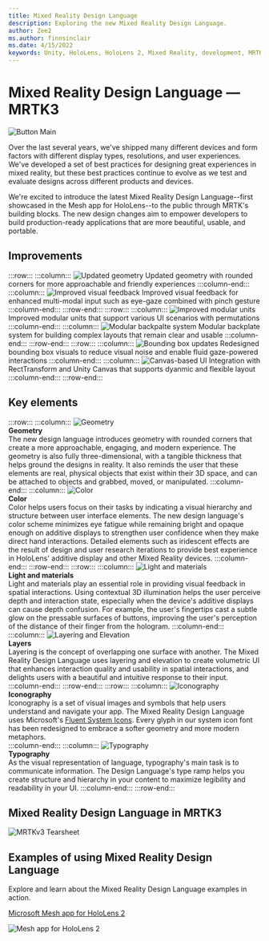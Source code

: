 ```yaml
---
title: Mixed Reality Design Language
description: Exploring the new Mixed Reality Design Language.
author: Zee2
ms.author: finnsinclair
ms.date: 4/15/2022
keywords: Unity, HoloLens, HoloLens 2, Mixed Reality, development, MRTK, MRTK3, design, UI, design language, UX
---
```


# Mixed Reality Design Language &#8212; MRTK3

![Button Main](../../../mrtk3-overview/images/UXBuildingBlocks/MRTK_UX_v3_Button.png)

Over the last several years, we've shipped many different devices and form factors with different display types, resolutions, and user experiences. We've developed a set of best practices for designing great experiences in mixed reality, but these best practices continue to evolve as we test and evaluate designs across different products and devices. 

We're excited to introduce the latest Mixed Reality Design Language--first showcased in the Mesh app for HoloLens--to the public through MRTK's building blocks. The new design changes aim to empower developers to build production-ready applications that are more beautiful, usable, and portable. 

## Improvements
:::row:::
    :::column:::
    ![Updated geometry](../../../mrtk3-overview/images/UXBuildingBlocks/MRDL_Improvements_Geometry.png)
    Updated geometry with rounded corners for more approachable and friendly experiences
    :::column-end:::
    :::column:::
    ![Improved visual feedback](../../../mrtk3-overview/images/UXBuildingBlocks/MRDL_Improvements_VisualFeedback2.gif)
    Improved visual feedback for enhanced multi-modal input such as eye-gaze combined with pinch gesture
    :::column-end:::
:::row-end:::
:::row:::
    :::column:::
    ![Improved modular units](../../../mrtk3-overview/images/UXBuildingBlocks/MRTK3_MRDL_VisualSystemModular3.gif)
    Improved modular units that support various UI scenarios with permutations
    :::column-end:::
    :::column:::
    ![Modular backpalte system](../../../mrtk3-overview/images/UXBuildingBlocks/MRDL_Improvements_Backplate.png)
    Modular backplate system for building complex layouts that remain clear and usable
    :::column-end:::
:::row-end:::
:::row:::
    :::column:::
    ![Bounding box updates](../../../mrtk3-overview/images/UXBuildingBlocks/MRDL_Improvements_BoundingBox.gif)
    Redesigned bounding box visuals to reduce visual noise and enable fluid gaze-powered interactions
    :::column-end:::
    :::column:::
    ![Canvas-based UI](../../../mrtk3-overview/images/UXBuildingBlocks/MRDL_Improvements_CanvasUI.gif)
    Integration with RectTransform and Unity Canvas that supports dyanmic and flexible layout 
    :::column-end:::
:::row-end:::

## Key elements

:::row:::
    :::column:::
        ![Geometry](../../../mrtk3-overview/images/UXBuildingBlocks/MRDL_Elements_Geometry.png) <br>
        **Geometry**<br>
        The new design language introduces geometry with rounded corners that create a more approachable, engaging, and modern experience. The geometry is also fully three-dimensional, with a tangible thickness that helps ground the designs in reality. It also reminds the user that these elements are real, physical objects that exist within their 3D space, and can be attached to objects and grabbed, moved, or manipulated.
    :::column-end:::
    :::column:::
        ![Color](../../../mrtk3-overview/images/UXBuildingBlocks/MRDL_Elements_Color.png) <br>
        **Color**<br>
        Color helps users focus on their tasks by indicating a visual hierarchy and structure between user interface elements. The new design language's color scheme minimizes eye fatigue while remaining bright and opaque enough on additive displays to strengthen user confidence when they make direct hand interactions. Detailed elements such as iridescent effects are the result of design and user research iterations to provide best experience in HoloLens' additive display and other Mixed Reality devices.
    :::column-end:::
:::row-end:::
:::row:::
    :::column:::
        ![Light and materials](../../../mrtk3-overview/images/UXBuildingBlocks/MRDL_Elements_Light.png) <br>
        **Light and materials**<br>
        Light and materials play an essential role in providing visual feedback in spatial interactions. Using contextual 3D illumination helps the user perceive depth and interaction state, especially when the device's additive displays can cause depth confusion. For example, the user's fingertips cast a subtle glow on the pressable surfaces of buttons, improving the user's perception of the distance of their finger from the hologram.
    :::column-end:::
    :::column:::
        ![Layering and Elevation](../../../mrtk3-overview/images/UXBuildingBlocks/MRDL_Elements_Layering.png) <br>
        **Layers**<br>
        Layering is the concept of overlapping one surface with another. The Mixed Reality Design Language uses layering and elevation to create volumetric UI that enhances interaction quality and usability in spatial interactions, and delights users with a beautiful and intuitive response to their input.
    :::column-end:::
:::row-end:::
:::row:::
    :::column:::
        ![Iconography](../../../mrtk3-overview/images/UXBuildingBlocks/MRDL_Elements_Iconography.png) <br>
        **Iconography**<br>
        Iconography is a set of visual images and symbols that help users understand and navigate your app. The Mixed Reality Design Language uses Microsoft's [Fluent System Icons](https://github.com/microsoft/fluentui-system-icons). Every glyph in our system icon font has been redesigned to embrace a softer geometry and more modern metaphors.  
    :::column-end:::
    :::column:::
        ![Typography](../../../mrtk3-overview/images/UXBuildingBlocks/MRDL_Elements_Typography.png) <br>
        **Typography**<br>
        As the visual representation of language, typography's main task is to communicate information. The Design Language's type ramp helps you create structure and hierarchy in your content to maximize legibility and readability in your UI.
    :::column-end:::
:::row-end:::

## Mixed Reality Design Language in MRTK3

![MRTKv3 Tearsheet](../../../mrtk3-overview/images/UXBuildingBlocks/MRDL_MRTKv3_Tearsheet.png)<br>

## Examples of using Mixed Reality Design Language

Explore and learn about the Mixed Reality Design Language examples in action.

[Microsoft Mesh app for HoloLens 2](https://techcommunity.microsoft.com/t5/mixed-reality-blog/microsoft-mesh-app-august-2021-update-new-features/ba-p/2746856)

![Mesh app for HoloLens 2](../../../mrtk3-overview/images/UXBuildingBlocks/MRDL_MeshApp.png)<br>
